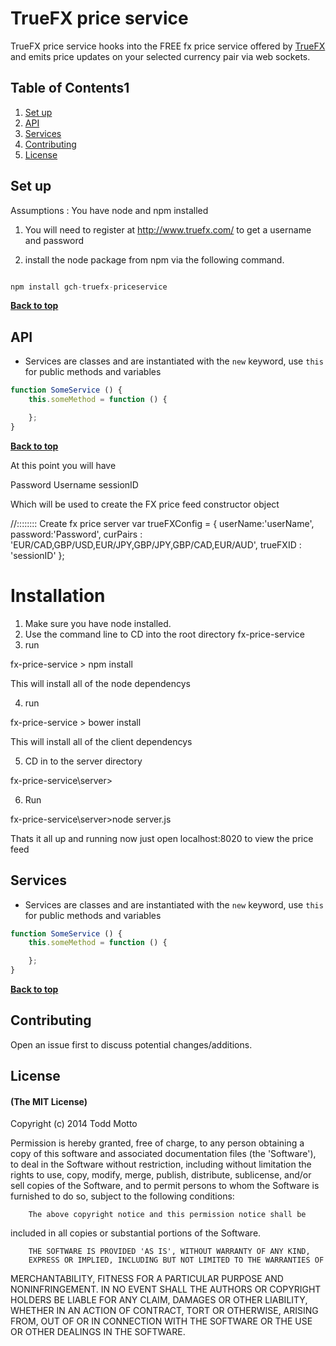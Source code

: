 # TrueFX price service


TrueFX price service hooks into the FREE fx price service offered by [TrueFX](//truefx.com) and emits price updates on your selected currency pair via web sockets.


## Table of Contents1

1. [Set up](#set-up)
1. [API](#api)
1. [Services](#services)
1. [Contributing](#contributing)
1. [License](#license)


## Set up

Assumptions : You have node and npm installed

1. You will need to register at http://www.truefx.com/ to get a username and password

2. install the node package from npm via the following command.

```javascript

npm install gch-truefx-priceservice

```

**[Back to top](#table-of-contents)**


## API

- Services are classes and are instantiated with the `new` keyword, use `this` for public methods and variables

```javascript
function SomeService () {
    this.someMethod = function () {

    };
}
```

**[Back to top](#table-of-contents)**




At this point you will have 

Password
Username
sessionID

Which will be used to create the FX price feed constructor object

//:::::::: Create fx price server
var trueFXConfig = {
    userName:'userName',
    password:'Password',
    curPairs : 'EUR/CAD,GBP/USD,EUR/JPY,GBP/JPY,GBP/CAD,EUR/AUD',
    trueFXID : 'sessionID'
};

Installation
================

1. Make sure you have node installed.
2. Use the command line to CD into the root directory fx-price-service 
3. run 
 
fx-price-service > npm install

This will install all of the node dependencys

4. run

fx-price-service > bower install

This will install all of the client dependencys

5. CD in to the server  directory

fx-price-service\server>

6. Run

fx-price-service\server>node server.js

Thats it all up and running now just open localhost:8020 to view the price feed




## Services

- Services are classes and are instantiated with the `new` keyword, use `this` for public methods and variables

```javascript
function SomeService () {
    this.someMethod = function () {

    };
}
```

**[Back to top](#table-of-contents)**

## Contributing

Open an issue first to discuss potential changes/additions.

## License

#### (The MIT License)

Copyright (c) 2014 Todd Motto

Permission is hereby granted, free of charge, to any person obtaining
a copy of this software and associated documentation files (the
'Software'), to deal in the Software without restriction, including
without limitation the rights to use, copy, modify, merge, publish,
        distribute, sublicense, and/or sell copies of the Software, and to
permit persons to whom the Software is furnished to do so, subject to
the following conditions:

        The above copyright notice and this permission notice shall be
included in all copies or substantial portions of the Software.

        THE SOFTWARE IS PROVIDED 'AS IS', WITHOUT WARRANTY OF ANY KIND,
        EXPRESS OR IMPLIED, INCLUDING BUT NOT LIMITED TO THE WARRANTIES OF
MERCHANTABILITY, FITNESS FOR A PARTICULAR PURPOSE AND NONINFRINGEMENT.
        IN NO EVENT SHALL THE AUTHORS OR COPYRIGHT HOLDERS BE LIABLE FOR ANY
CLAIM, DAMAGES OR OTHER LIABILITY, WHETHER IN AN ACTION OF CONTRACT,
        TORT OR OTHERWISE, ARISING FROM, OUT OF OR IN CONNECTION WITH THE
SOFTWARE OR THE USE OR OTHER DEALINGS IN THE SOFTWARE.












